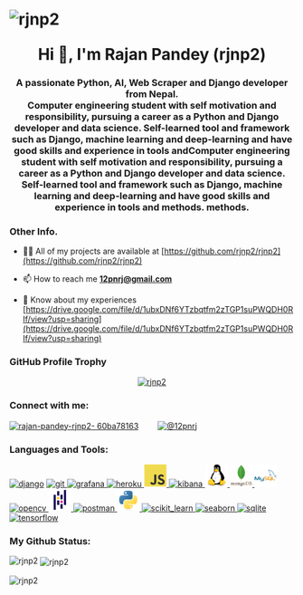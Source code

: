 <h1 align="center"><p align="left"> <img src="https://komarev.com/ghpvc/?username=rjnp2&label=Profile%20views&color=0e75b6&style=flat" alt="rjnp2" /> </p>Hi 👋, I'm Rajan Pandey (rjnp2) </h1>
<h3 align="center">A passionate Python, AI, Web Scraper and Django developer from Nepal.<br>Computer engineering student with self motivation and responsibility, pursuing a career as a Python and Django developer and data science. Self-learned tool and framework such as Django, machine learning and deep-learning and have good skills and experience in tools andComputer engineering student with self motivation and responsibility, pursuing a career as a Python and Django developer and data science. Self-learned tool and framework such as Django, machine learning and deep-learning and have good skills and experience in tools and methods. methods.</h3>

<h3> Other Info.</h3>

- 👨‍💻 All of my projects are available at [https://github.com/rjnp2/rjnp2](https://github.com/rjnp2/rjnp2)

- 📫 How to reach me **12pnrj@gmail.com**

- 📄 Know about my experiences [https://drive.google.com/file/d/1ubxDNf6YTzbqtfm2zTGP1suPWQDH0RIf/view?usp=sharing](https://drive.google.com/file/d/1ubxDNf6YTzbqtfm2zTGP1suPWQDH0RIf/view?usp=sharing)

<h3> GitHub Profile Trophy</h3>
<p align="center", margin='10px'> <a href="https://github.com/ryo-ma/github-profile-trophy"><img src="https://github-profile-trophy.vercel.app/?username=rjnp2&theme=onedark&no-frame=true&no-bg=true&margin-w=15&margin-h=15" alt="rjnp2" /></a> </p>

<h3 align="left">Connect with me:</h3>
<p align="left" >
<a style="margin-right: 30px;"  href="https://www.linkedin.com/in/rajan-pandey-rjnp2-60ba78163/" target="blank"><img align="center" src="https://raw.githubusercontent.com/rahuldkjain/github-profile-readme-generator/master/src/images/icons/Social/linked-in-alt.svg" alt="rajan-pandey-rjnp2- 60ba78163" height="30" width="40" /></a>
<a href="https://www.hackerrank.com/12pnrj?hr_r=1" target="blank"><img align="center" src="https://raw.githubusercontent.com/rahuldkjain/github-profile-readme-generator/master/src/images/icons/Social/hackerrank.svg" alt="@12pnrj" height="30" width="40" /></a>
</p>

<h3 align="left">Languages and Tools:</h3>
<p align="left"> <a href="https://www.djangoproject.com/" target="_blank" rel="noreferrer"> <img src="https://www.google.com/imgres?imgurl=https%3A%2F%2Fres.cloudinary.com%2Fpracticaldev%2Fimage%2Ffetch%2Fs--KY9bUvgi--%2Fc_imagga_scale%2Cf_auto%2Cfl_progressive%2Ch_900%2Cq_auto%2Cw_1600%2Fhttps%3A%2F%2Fdev-to-uploads.s3.amazonaws.com%2Fuploads%2Farticles%2F3u8p50bxluy1cya4vsp9.png&imgrefurl=https%3A%2F%2Fdev.to%2Fnishantwrp%2Freasons-why-django-is-the-best-web-framework-3f4h&tbnid=_uNyH3fQJ-jdxM&vet=12ahUKEwix5ta06uP2AhURXmwGHfgJAR4QMygAegUIARDZAQ..i&docid=Z_Ob4ye7Q8KZaM&w=1600&h=900&q=django&ved=2ahUKEwix5ta06uP2AhURXmwGHfgJAR4QMygAegUIARDZAQ" alt="django" width="40" height="40"/></a> <a href="https://git-scm.com/" target="_blank" rel="noreferrer"> <img src="https://www.vectorlogo.zone/logos/git-scm/git-scm-icon.svg" alt="git" width="40" height="40"/> </a> <a href="https://grafana.com" target="_blank" rel="noreferrer"> <img src="https://www.vectorlogo.zone/logos/grafana/grafana-icon.svg" alt="grafana" width="40" height="40"/> </a> <a href="https://heroku.com" target="_blank" rel="noreferrer"> <img src="https://www.vectorlogo.zone/logos/heroku/heroku-icon.svg" alt="heroku" width="40" height="40"/> </a> <a href="https://developer.mozilla.org/en-US/docs/Web/JavaScript" target="_blank" rel="noreferrer"> <img src="https://raw.githubusercontent.com/devicons/devicon/master/icons/javascript/javascript-original.svg" alt="javascript" width="40" height="40"/> </a> <a href="https://www.elastic.co/kibana" target="_blank" rel="noreferrer"> <img src="https://www.vectorlogo.zone/logos/elasticco_kibana/elasticco_kibana-icon.svg" alt="kibana" width="40" height="40"/> </a> <a href="https://www.linux.org/" target="_blank" rel="noreferrer"> <img src="https://raw.githubusercontent.com/devicons/devicon/master/icons/linux/linux-original.svg" alt="linux" width="40" height="40"/> </a> <a href="https://www.mongodb.com/" target="_blank" rel="noreferrer"> <img src="https://raw.githubusercontent.com/devicons/devicon/master/icons/mongodb/mongodb-original-wordmark.svg" alt="mongodb" width="40" height="40"/> </a> <a href="https://www.mysql.com/" target="_blank" rel="noreferrer"> <img src="https://raw.githubusercontent.com/devicons/devicon/master/icons/mysql/mysql-original-wordmark.svg" alt="mysql" width="40" height="40"/> </a> <a href="https://opencv.org/" target="_blank" rel="noreferrer"> <img src="https://www.vectorlogo.zone/logos/opencv/opencv-icon.svg" alt="opencv" width="40" height="40"/> </a> <a href="https://pandas.pydata.org/" target="_blank" rel="noreferrer"> <img src="https://raw.githubusercontent.com/devicons/devicon/2ae2a900d2f041da66e950e4d48052658d850630/icons/pandas/pandas-original.svg" alt="pandas" width="40" height="40"/> </a> <a href="https://postman.com" target="_blank" rel="noreferrer"> <img src="https://www.vectorlogo.zone/logos/getpostman/getpostman-icon.svg" alt="postman" width="40" height="40"/> </a> <a href="https://www.python.org" target="_blank" rel="noreferrer"> <img src="https://raw.githubusercontent.com/devicons/devicon/master/icons/python/python-original.svg" alt="python" width="40" height="40"/> </a> <a href="https://scikit-learn.org/" target="_blank" rel="noreferrer"> <img src="https://upload.wikimedia.org/wikipedia/commons/0/05/Scikit_learn_logo_small.svg" alt="scikit_learn" width="40" height="40"/> </a> <a href="https://seaborn.pydata.org/" target="_blank" rel="noreferrer"> <img src="https://seaborn.pydata.org/_images/logo-mark-lightbg.svg" alt="seaborn" width="40" height="40"/> </a> <a href="https://www.sqlite.org/" target="_blank" rel="noreferrer"> <img src="https://www.vectorlogo.zone/logos/sqlite/sqlite-icon.svg" alt="sqlite" width="40" height="40"/> </a> <a href="https://www.tensorflow.org" target="_blank" rel="noreferrer"> <img src="https://www.vectorlogo.zone/logos/tensorflow/tensorflow-icon.svg" alt="tensorflow" width="40" height="40"/> </a> </p>

<h3 align="left">My Github Status:</h3>
<p><img align="left" src="https://github-readme-stats.vercel.app/api/top-langs?username=rjnp2&show_icons=true&locale=en&layout=compact&theme=dracula" alt="rjnp2" /></p>

<p>&nbsp;<img align="center" src="https://github-readme-stats.vercel.app/api?username=rjnp2&show_icons=true&locale=en&theme=dracula" alt="rjnp2" /></p>

<p><img align="center" src="https://github-readme-streak-stats.herokuapp.com/?user=rjnp2&theme=dracula" alt="rjnp2" /></p>

